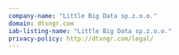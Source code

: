 ```yaml
---
company-name: "Little Big Data sp.z.o.o."
domain: dtxngr.com
iab-listing-name: "Little Big Data sp.z.o.o."
privacy-policy: http://dtxngr.com/legal/
---
```

